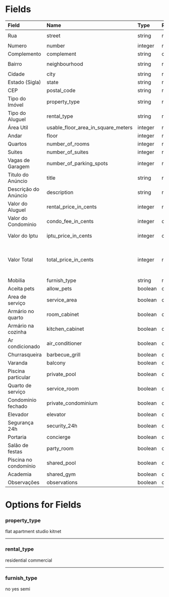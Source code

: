 # Fields

| Field                 | Name                               | Type    | Rules    | Example                                                        |
| :-------------------- | :--------------------------------- | :------ | :------- | :------------------------------------------------------------- |
| Rua                   | street                             | string  | required | `"Avenida Paulista"`                                           |
| Numero                | number                             | integer | required | `123`                                                          |
| Complemento           | complement                         | string  | optional |                                                                |
| Bairro                | neighbourhood                      | string  | required | `"Jardim Paulista"`                                            |
| Cidade                | city                               | string  | required | `"São Paulo"`                                                  |
| Estado (Sigla)        | state                              | string  | required | `"SP"`                                                         |
| CEP                   | postal_code                        | string  | required | `"12345-000"`                                                  |
| Tipo do Imóvel        | property_type                      | string  | required | `"flat"`                                                       |
| Tipo do Aluguel       | rental_type                        | string  | required | `"residential"`                                                |
| Área Util             | usable_floor_area_in_square_meters | integer | required | `85`                                                           |
| Andar                 | floor                              | integer | required | `3`                                                            |
| Quartos               | number_of_rooms                    | integer | required | `2`                                                            |
| Suites                | number_of_suites                   | integer | required |                                                                |
| Vagas de Garagem      | number_of_parking_spots            | integer | required |                                                                |
| Titulo do Anúncio     | title                              | string  | required |                                                                |
| Descrição do Anúncio  | description                        | string  | required |                                                                |
| Valor do Aluguel      | rental_price_in_cents              | integer | required | `210000` -> R$ 2.100,00                                        |
| Valor do Condominio   | condo_fee_in_cents                 | integer | optional | `50000` -> R$ 500,00                                           |
| Valor do Iptu         | iptu_price_in_cents                | integer | optional | `25000` -> R$ 250,00                                           |
| Valor Total           | total_price_in_cents               | integer | required | `285000`-> R$ 2.850,00 (rental_price + iptu_price + condo_fee) |
| Mobilia               | furnish_type                       | string  | required | `"no"`                                                         |
| Aceita pets           | allow_pets                         | boolean | optional | `true`                                                         |
| Area de serviço       | service_area                       | boolean | optional | `false`                                                        |
| Armário no quarto     | room_cabinet                       | boolean | optional | `false`                                                        |
| Armário na cozinha    | kitchen_cabinet                    | boolean | optional | `false`                                                        |
| Ar condicionado       | air_conditioner                    | boolean | optional | `false`                                                        |
| Churrasqueira         | barbecue_grill                     | boolean | optional | `false`                                                        |
| Varanda               | balcony                            | boolean | optional | `false`                                                        |
| Piscina particular    | private_pool                       | boolean | optional | `false`                                                        |
| Quarto de serviço     | service_room                       | boolean | optional | `false`                                                        |
| Condominio fechado    | private_condominium                | boolean | optional | `false`                                                        |
| Elevador              | elevator                           | boolean | optional | `false`                                                        |
| Segurança 24h         | security_24h                       | boolean | optional | `false`                                                        |
| Portaria              | concierge                          | boolean | optional | `false`                                                        |
| Salão de festas       | party_room                         | boolean | optional | `false`                                                        |
| Piscina no condomínio | shared_pool                        | boolean | optional | `false`                                                        |
| Academia              | shared_gym                         | boolean | optional | `false`                                                        |
| Observações           | observations                       | boolean | optional | `false`                                                        |

# Options for Fields

### property_type
flat apartment studio kitnet

---
### rental_type
residential commercial

---
### furnish_type
no yes semi
